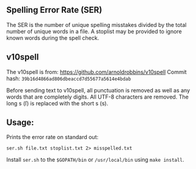 ## Spelling Error Rate (SER)

The SER is the number of unique spelling misstakes divided by the total number of unique words in a file. A stoplist may be provided to ignore known words during the spell check.

## v10spell

The v10spell is from: https://github.com/arnoldrobbins/v10spell
Commit hash: `39b16d4866ad806dbeaccd7d55677a5614e4bdab`

Before sending text to v10spell, all punctuation is removed as well as any words that are completely digits. All UTF-8 characters are removed. The long s (ſ) is replaced with the short s (s).

## Usage:

Prints the error rate on standard out:

```
ser.sh file.txt stoplist.txt 2> misspelled.txt
```

Install `ser.sh` to the `$GOPATH/bin` or `/usr/local/bin` using `make install`.
